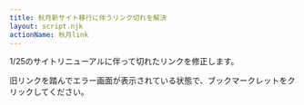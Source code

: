 ```yaml
---
title: 秋月新サイト移行に伴うリンク切れを解決
layout: script.njk
actionName: 秋月link
---
```


1/25のサイトリニューアルに伴って切れたリンクを修正します。

旧リンクを踏んでエラー画面が表示されている状態で、ブックマークレットをクリックしてください。

